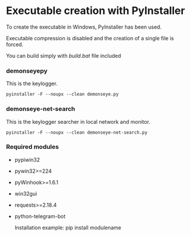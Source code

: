 # Executable creation with PyInstaller

To create the executable in Windows, PyInstaller has been used.

Executable compression is disabled and the creation of a single file is forced.

You can build simply with *build.bat* file included


### demonseyepy

This is the keylogger.

    pyinstaller -F --noupx --clean demonseye.py

### demonseye-net-search

This is the keylogger searcher in local network and monitor.

    pyinstaller -F --noupx --clean demonseye-net-search.py

### Required modules

+ pypiwin32
+ pywin32>=224
+ pyWinhook>=1.6.1
+ win32gui
+ requests>=2.18.4
+ python-telegram-bot


    Installation example:
        pip install modulename
       
       